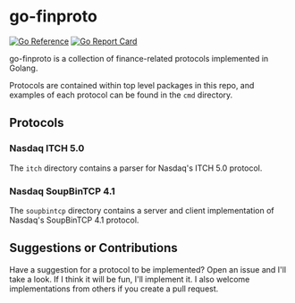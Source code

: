 # go-finproto

[![Go Reference](https://pkg.go.dev/badge/github.com/markwinter/go-finproto.svg)](https://pkg.go.dev/github.com/markwinter/go-finproto)
[![Go Report Card](https://goreportcard.com/badge/github.com/markwinter/go-finproto)](https://goreportcard.com/report/github.com/markwinter/go-finproto)


go-finproto is a collection of finance-related protocols implemented in Golang.

Protocols are contained within top level packages in this repo, and examples of each protocol can be found in the `cmd` directory.

## Protocols

### Nasdaq ITCH 5.0

The `itch` directory contains a parser for Nasdaq's ITCH 5.0 protocol.

### Nasdaq SoupBinTCP 4.1

The `soupbintcp` directory contains a server and client implementation of Nasdaq's SoupBinTCP 4.1 protocol.


## Suggestions or Contributions

Have a suggestion for a protocol to be implemented? Open an issue and I'll take a look. If I think it will be fun, I'll implement it. I also welcome implementations from others if you create a pull request.
